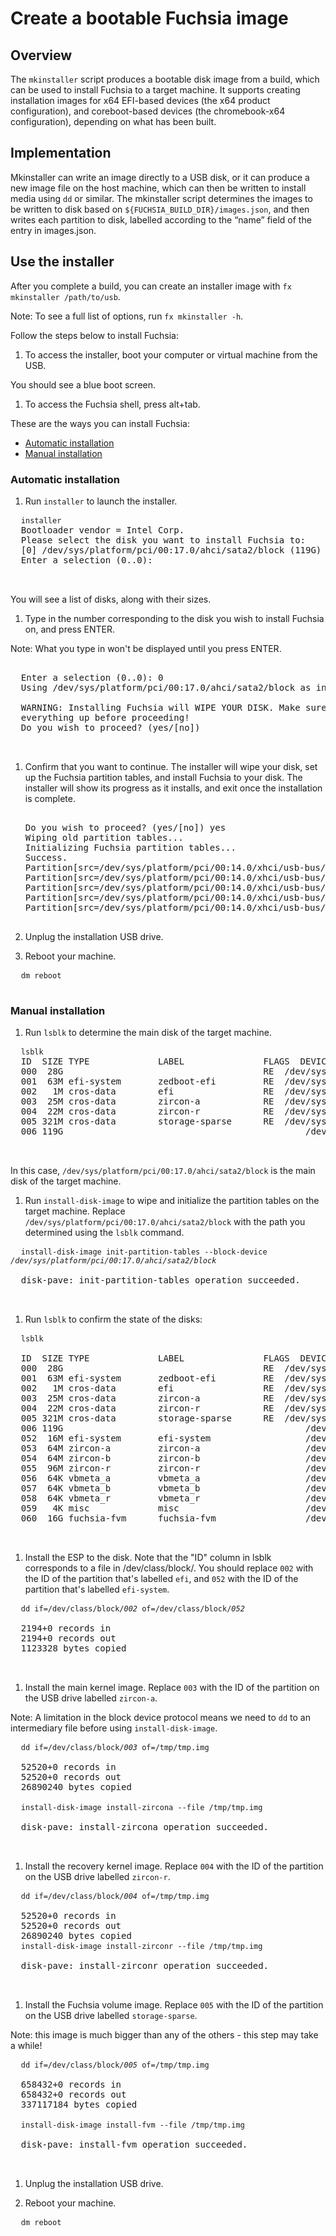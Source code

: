 # Create a bootable Fuchsia image

## Overview

The `mkinstaller` script produces a bootable disk image from a build, which can be used to
install Fuchsia to a target machine. It supports creating installation images
for x64 EFI-based devices (the x64 product configuration), and coreboot-based devices
(the chromebook-x64 configuration), depending on what has been built.


## Implementation

Mkinstaller can write an image directly to a USB disk, or it can produce a new
image file on the host machine, which can then be written to install media using
`dd` or similar. The mkinstaller script determines the images to be written to
disk based on `${FUCHSIA_BUILD_DIR}/images.json`, and then writes each partition
to disk, labelled according to the “name” field of the entry in images.json.


## Use the installer

After you complete a build, you can create an installer image with
`fx mkinstaller /path/to/usb`.

Note: To see a full list of options, run `fx mkinstaller -h`.

Follow the steps below to install Fuchsia:

1. To access the installer, boot your computer or virtual machine from the USB.

  You should see a blue boot screen.

1. To access the Fuchsia shell, press alt+tab.

These are the ways you can install Fuchsia:

* [Automatic installation](#automatic_installation)
* [Manual installation](#manual_installation)

### Automatic installation

1. Run `installer` to launch the installer.

  <pre class="prettyprint">
  <code class="devsite-terminal">installer</code>
  <span class="no-select">Bootloader vendor = Intel Corp.
  Please select the disk you want to install Fuchsia to:
  [0] /dev/sys/platform/pci/00:17.0/ahci/sata2/block (119G)
  Enter a selection (0..0):
  </span>
  </pre>

  You will see a list of disks, along with their sizes.


1. Type in the number corresponding to the disk you wish to install Fuchsia on, and press ENTER.

  Note: What you type in won't be displayed until you press ENTER.

  <pre class="prettyprint">
  <span class="no-select">
  Enter a selection (0..0): 0
  Using /dev/sys/platform/pci/00:17.0/ahci/sata2/block as installation target.

  WARNING: Installing Fuchsia will WIPE YOUR DISK. Make sure you've backed
  everything up before proceeding!
  Do you wish to proceed? (yes/[no])
  </span>
  </pre>

1. Confirm that you want to continue. The installer will wipe your disk, set up
   the Fuchsia partition tables, and install Fuchsia to your disk. The installer
   will show its progress as it installs, and exit once the installation is
   complete.

   <pre class="prettyprint">
   <span class="no-select">
   Do you wish to proceed? (yes/[no]) yes
   Wiping old partition tables...
   Initializing Fuchsia partition tables...
   Success.
   Partition[src=/dev/sys/platform/pci/00:14.0/xhci/usb-bus/001/001/ifc-000/ums/lun-000/block/part-002/block, pave_type=Bootloader]... OK
   Partition[src=/dev/sys/platform/pci/00:14.0/xhci/usb-bus/001/001/ifc-000/ums/lun-000/block/part-003/block, pave_type=Asset { type: Kernel, config: A }, asset=Kernel, config=A]... OK
   Partition[src=/dev/sys/platform/pci/00:14.0/xhci/usb-bus/001/001/ifc-000/ums/lun-000/block/part-003/block, pave_type=Asset { type: Kernel, config: A }, asset=Kernel, config=A] [-B]... OK
   Partition[src=/dev/sys/platform/pci/00:14.0/xhci/usb-bus/001/001/ifc-000/ums/lun-000/block/part-004/block, pave_type=Asset { type: Kernel, config: Recovery }, asset=Kernel, config=Recovery]... OK
   Partition[src=/dev/sys/platform/pci/00:14.0/xhci/usb-bus/001/001/ifc-000/ums/lun-000/block/part-005/block, pave_type=Volume]... OK
   </span>
   </pre>

1. Unplug the installation USB drive.

1. Reboot your machine.

  <pre class="prettyprint">
  <code class="devsite-terminal">dm reboot</code>
  </pre>

### Manual installation


1. Run `lsblk` to determine the main disk of the target machine.

  <pre class="prettyprint">
  <code class="devsite-terminal">lsblk</code>
  <span class="no-select">ID  SIZE TYPE         	LABEL            	FLAGS  DEVICE
  000  28G                                   	RE 	/dev/sys/platform/pci/00:14.0/xhci/usb-bus/001/001/ifc-000/ums/lun-000/block
  001  63M efi-system   	zedboot-efi      	RE 	/dev/sys/platform/pci/00:14.0/xhci/usb-bus/001/001/ifc-000/ums/lun-000/block/part-000/block
  002   1M cros-data    	efi              	RE 	/dev/sys/platform/pci/00:14.0/xhci/usb-bus/001/001/ifc-000/ums/lun-000/block/part-001/block
  003  25M cros-data    	zircon-a         	RE 	/dev/sys/platform/pci/00:14.0/xhci/usb-bus/001/001/ifc-000/ums/lun-000/block/part-002/block
  004  22M cros-data    	zircon-r         	RE 	/dev/sys/platform/pci/00:14.0/xhci/usb-bus/001/001/ifc-000/ums/lun-000/block/part-003/block
  005 321M cros-data    	storage-sparse   	RE 	/dev/sys/platform/pci/00:14.0/xhci/usb-bus/001/001/ifc-000/ums/lun-000/block/part-004/block
  006 119G                                          	/dev/sys/platform/pci/00:17.0/ahci/sata2/block
  </span>
  </pre>

  In this case, `/dev/sys/platform/pci/00:17.0/ahci/sata2/block` is the main disk of the
  target machine.

1. Run `install-disk-image` to wipe and initialize the partition tables on the
  target machine. Replace `/dev/sys/platform/pci/00:17.0/ahci/sata2/block` with the path
  you determined using the `lsblk` command.

  <pre class="prettyprint">
  <code class="devsite-terminal">install-disk-image init-partition-tables --block-device <var>/dev/sys/platform/pci/00:17.0/ahci/sata2/block</var></code>
  <span class="no-select">
  disk-pave: init-partition-tables operation succeeded.
  </span>
  </pre>

1. Run `lsblk` to confirm the state of the disks:

  <pre class="prettyprint">
  <code class="devsite-terminal">lsblk</code>
  <span class="no-select">
  ID  SIZE TYPE         	LABEL            	FLAGS  DEVICE
  000  28G                                   	RE 	/dev/sys/platform/pci/00:14.0/xhci/usb-bus/001/001/ifc-000/ums/lun-000/block
  001  63M efi-system   	zedboot-efi      	RE 	/dev/sys/platform/pci/00:14.0/xhci/usb-bus/001/001/ifc-000/ums/lun-000/block/part-000/block
  002   1M cros-data    	efi              	RE 	/dev/sys/platform/pci/00:14.0/xhci/usb-bus/001/001/ifc-000/ums/lun-000/block/part-001/block
  003  25M cros-data    	zircon-a         	RE 	/dev/sys/platform/pci/00:14.0/xhci/usb-bus/001/001/ifc-000/ums/lun-000/block/part-002/block
  004  22M cros-data    	zircon-r         	RE 	/dev/sys/platform/pci/00:14.0/xhci/usb-bus/001/001/ifc-000/ums/lun-000/block/part-003/block
  005 321M cros-data    	storage-sparse   	RE 	/dev/sys/platform/pci/00:14.0/xhci/usb-bus/001/001/ifc-000/ums/lun-000/block/part-004/block
  006 119G                                          	/dev/sys/platform/pci/00:17.0/ahci/sata2/block
  052  16M efi-system   	efi-system              	/dev/sys/platform/pci/00:17.0/ahci/sata2/block/part-000/block
  053  64M zircon-a     	zircon-a                	/dev/sys/platform/pci/00:17.0/ahci/sata2/block/part-001/block
  054  64M zircon-b     	zircon-b                	/dev/sys/platform/pci/00:17.0/ahci/sata2/block/part-002/block
  055  96M zircon-r     	zircon-r                	/dev/sys/platform/pci/00:17.0/ahci/sata2/block/part-003/block
  056  64K vbmeta_a     	vbmeta_a                	/dev/sys/platform/pci/00:17.0/ahci/sata2/block/part-004/block
  057  64K vbmeta_b     	vbmeta_b                	/dev/sys/platform/pci/00:17.0/ahci/sata2/block/part-005/block
  058  64K vbmeta_r     	vbmeta_r                	/dev/sys/platform/pci/00:17.0/ahci/sata2/block/part-006/block
  059   4K misc         	misc                    	/dev/sys/platform/pci/00:17.0/ahci/sata2/block/part-007/block
  060  16G fuchsia-fvm  	fuchsia-fvm             	/dev/sys/platform/pci/00:17.0/ahci/sata2/block/part-008/block
  </span>
  </pre>

1. Install the ESP to the disk. Note that the "ID" column in lsblk
  corresponds to a file in /dev/class/block/<ID>. You should replace
  `002` with the ID of the partition that's labelled `efi`, and `052`
  with the ID of the partition that's labelled `efi-system`.


  <pre class="prettyprint">
  <code class="devsite-terminal">dd if=/dev/class/block/<var>002</var> of=/dev/class/block/<var>052</var></code>
  <span class="no-select">
  2194+0 records in
  2194+0 records out
  1123328 bytes copied
  </span>
  </pre>

1. Install the main kernel image. Replace `003` with the ID of the partition on
  the USB drive labelled `zircon-a`.

  Note: A limitation in the block device protocol means we need
  to `dd` to an intermediary file before using `install-disk-image`.

  <pre class="prettyprint">
  <code class="devsite-terminal">dd if=/dev/class/block/<var>003</var> of=/tmp/tmp.img</code>
  <span class="no-select">
  52520+0 records in
  52520+0 records out
  26890240 bytes copied
  </span>
  <code class="devsite-terminal">install-disk-image install-zircona --file /tmp/tmp.img</code>
  <span class="no-select">
  disk-pave: install-zircona operation succeeded.
  </span>
  </pre>

1. Install the recovery kernel image. Replace `004` with the ID of the partition
  on the USB drive labelled `zircon-r`.

  <pre class="prettyprint">
  <code class="devsite-terminal">dd if=/dev/class/block/<var>004</var> of=/tmp/tmp.img</code>
  <span class="no-select">
  52520+0 records in
  52520+0 records out
  26890240 bytes copied
  <code class="devsite-terminal">install-disk-image install-zirconr --file /tmp/tmp.img</code>
  <span class="no-select">
  disk-pave: install-zirconr operation succeeded.
  </span>
  </pre>

1. Install the Fuchsia volume image. Replace `005` with the ID of the partition
  on the USB drive labelled `storage-sparse`.

  Note: this image is much bigger than any of the others - this step
  may take a while!

  <pre class="prettyprint">
  <code class="devsite-terminal">dd if=/dev/class/block/<var>005</var> of=/tmp/tmp.img</code>
  <span class="no-select">
  658432+0 records in
  658432+0 records out
  337117184 bytes copied
  </span>
  <code class="devsite-terminal">install-disk-image install-fvm --file /tmp/tmp.img</code>
  <span class="no-select">
  disk-pave: install-fvm operation succeeded.
  </span>
  </pre>

1. Unplug the installation USB drive.

1. Reboot your machine.

  <pre class="prettyprint">
  <code class="devsite-terminal">dm reboot</code>
  </pre>

